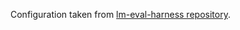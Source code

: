 Configuration taken from [lm-eval-harness repository](https://github.com/EleutherAI/lm-evaluation-harness/tree/main/lm_eval/tasks/belebele).